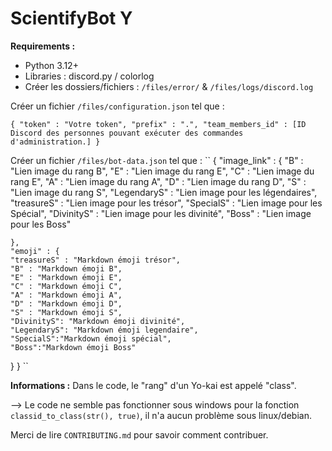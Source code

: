 # ScientifyBot Y
__Requirements :__

- Python 3.12+
- Libraries : discord.py / colorlog
- Créer les dossiers/fichiers : `/files/error/` & `/files/logs/discord.log`

Créer un fichier `/files/configuration.json` tel que : 

``
{
    "token" : "Votre token",
    "prefix" : ".",
    "team_members_id" : [ID Discord des personnes pouvant exécuter des commandes d'administration.]
}
``

Créer un fichier `/files/bot-data.json` tel que :
``
{
    "image_link" : {
        "B" : "Lien image du rang B",
        "E" : "Lien image du rang E",
        "C" : "Lien image du rang E",
        "A" : "Lien image du rang A",
        "D" : "Lien image du rang D",
        "S" : "Lien image du rang S",
        "LegendaryS" : "Lien image pour les légendaires",
        "treasureS" : "Lien image pour les trésor",
        "SpecialS" : "Lien image pour les Spécial",
        "DivinityS" : "Lien image pour les divinité",
        "Boss" : "Lien image pour les Boss"

    },
    "emoji" : {
    "treasureS" : "Markdown émoji trésor",
    "B" : "Markdown émoji B",
    "E" : "Markdown émoji E",
    "C" : "Markdown émoji C",
    "A" : "Markdown émoji A",
    "D" : "Markdown émoji D",
    "S" : "Markdown émoji S",
    "DivinityS": "Markdown émoji divinité",
    "LegendaryS": "Markdown émoji legendaire",
    "SpecialS":"Markdown émoji spécial",
    "Boss":"Markdown émoji Boss"
 }
}
``


__Informations :__
Dans le code, le "rang" d'un Yo-kai est appelé "class".

--> Le code ne semble pas fonctionner sous windows pour la fonction `classid_to_class(str(), true)`, il n'a aucun problème sous linux/debian.

Merci de lire `CONTRIBUTING.md` pour savoir comment contribuer.
